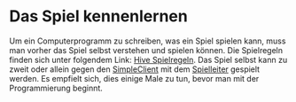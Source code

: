 # Das Spiel kennenlernen

Um ein Computerprogramm zu schreiben, was ein Spiel spielen kann, muss
man vorher das Spiel selbst verstehen und spielen können. Die
Spielregeln finden sich unter folgendem Link: [Hive
Spielregeln](spiele/hive/regeln.xml). Das Spiel selbst kann zu zweit
oder allein gegen den [SimpleClient](#der-simpleclient) mit dem
[Spielleiter](#server) gespielt werden. Es empfielt sich, dies einige
Male zu tun, bevor man mit der Programmierung beginnt.
